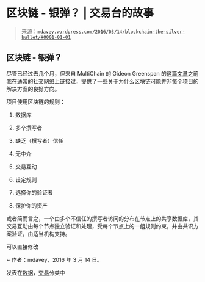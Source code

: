 <!--yml

类别：未分类

日期：2024 年 05 月 18 日 05:35:33

-->

# 区块链 - 银弹？ | 交易台的故事

> 来源：[`mdavey.wordpress.com/2016/03/14/blockchain-the-silver-bullet/#0001-01-01`](https://mdavey.wordpress.com/2016/03/14/blockchain-the-silver-bullet/#0001-01-01)

## 区块链 - 银弹？

尽管已经过去几个月，但来自 MultiChain 的 Gideon Greenspan 的[这篇文章](http://www.multichain.com/blog/2015/11/avoiding-pointless-blockchain-project/)之前我在通常的社交网络上链接过，提供了一些关于为什么区块链可能并非每个项目的解决方案的良好方向。

项目使用区块链的规则：

1.  数据库

1.  多个撰写者

1.  缺乏（撰写者）信任

1.  无中介

1.  交易互动

1.  设定规则

1.  选择你的验证者

1.  保护你的资产

或者简而言之，一个由多个不信任的撰写者访问的分布在节点上的共享数据库，其交易互动由每个节点独立验证和处理，受每个节点上的一组规则约束，并由共识方案验证，由适当机构支持。

可以直接修改

~ 作者：mdavey，2016 年 3 月 14 日。

发表在[数据](https://mdavey.wordpress.com/category/data/)，[交易](https://mdavey.wordpress.com/category/trading/)分类中
